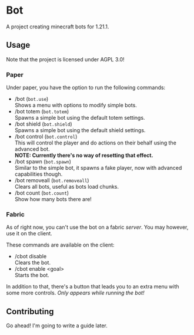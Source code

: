 # Bot

A project creating minecraft bots for 1.21.1.

## Usage

Note that the project is licensed under AGPL 3.0!

### Paper

Under paper, you have the option to run the following commands:

- /bot (`bot.use`)<br>
  Shows a menu with options to modify simple bots.
- /bot totem (`bot.totem`)<br>
  Spawns a simple bot using the default totem settings.
- /bot shield (`bot.shield`)<br>
  Spawns a simple bot using the default shield settings.
- /bot control (`bot.control`)<br>
  This will control the player and do actions on their behalf using the advanced bot.<br>
  **NOTE: Currently there's no way of resetting that effect.**
- /bot spawn (`bot.spawn`)<br>
  Similar to the simple bot, it spawns a fake player, now with advanced capabilities though.
- /bot removeall (`bot.removeall`)<br>
  Clears all bots, useful as bots load chunks.
- /bot count (`bot.count`)<br>
  Show how many bots there are!

### Fabric

As of right now, you can't use the bot on a fabric *server*.
You may however, use it on the client.

These commands are available on the client:

- /cbot disable<br>
  Clears the bot.
- /cbot enable \<goal><br>
  Starts the bot.

In addition to that, there's a button that leads you to an extra menu with some more controls.
*Only appears while running the bot!*

## Contributing

Go ahead! I'm going to write a guide later.